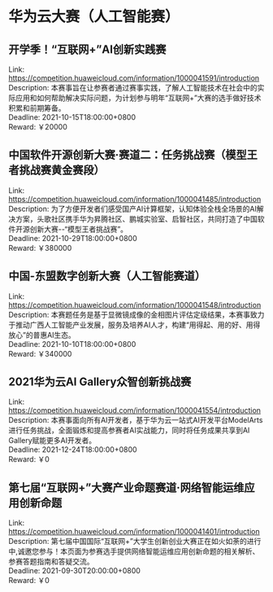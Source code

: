 # 华为云大赛（人工智能赛）



## 开学季！“互联网+”AI创新实践赛

Link: https://competition.huaweicloud.com/information/1000041591/introduction  
Description: 本赛事旨在让参赛者通过赛事实践，了解人工智能技术在社会中的实际应用和如何帮助解决实际问题，为计划参与明年“互联网+”大赛的选手做好技术积累和前期筹备。  
Deadline: 2021-10-15T18:00:00+0800  
Reward: ￥20000  


## 中国软件开源创新大赛·赛道二：任务挑战赛（模型王者挑战赛黄金赛段）

Link: https://competition.huaweicloud.com/information/1000041485/introduction  
Description: 为了方便开发者们感受国产AI计算框架，认知体验全栈全场景的AI解决方案，头歌社区携手华为昇腾社区、鹏城实验室、启智社区，共同打造了中国软件开源创新大赛--“模型王者挑战赛”。  
Deadline: 2021-10-29T18:00:00+0800  
Reward: ￥380000  


## 中国-东盟数字创新大赛（人工智能赛道）

Link: https://competition.huaweicloud.com/information/1000041548/introduction  
Description: 本赛题任务是基于显微镜成像的金相图片评估定级结果，本赛事致力于推动广西人工智能产业发展，服务及培养AI人才，构建“用得起、用的好、用得放心”的普惠AI生态。  
Deadline: 2021-10-10T18:00:00+0800  
Reward: ￥340000  


## 2021华为云AI Gallery众智创新挑战赛

Link: https://competition.huaweicloud.com/information/1000041554/introduction  
Description: 本赛事面向所有AI开发者，基于华为云一站式AI开发平台ModelArts进行任务挑战，全面锻炼和提高参赛者AI实战能力，同时将任务成果共享到AI Gallery赋能更多AI开发者。  
Deadline: 2021-12-24T18:00:00+0800  
Reward: ￥0  


## 第七届“互联网+”大赛产业命题赛道·网络智能运维应用创新命题

Link: https://competition.huaweicloud.com/information/1000041401/introduction  
Description: 第七届中国国际“互联网+”大学生创新创业大赛正在如火如荼的进行中,诚邀您参与！本页面为参赛选手提供网络智能运维应用创新命题的相关解析、参赛答题指南和答疑交流。  
Deadline: 2021-09-30T20:00:00+0800  
Reward: ￥0  

